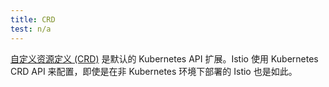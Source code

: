 ```yaml
---
title: CRD
test: n/a
---
```


[自定义资源定义 (CRD)](https://kubernetes.io/zh-cn/docs/concepts/extend-kubernetes/api-extension/custom-resources/)
是默认的 Kubernetes API 扩展。Istio 使用 Kubernetes CRD API 来配置，即使是在非 Kubernetes 环境下部署的 Istio 也是如此。

